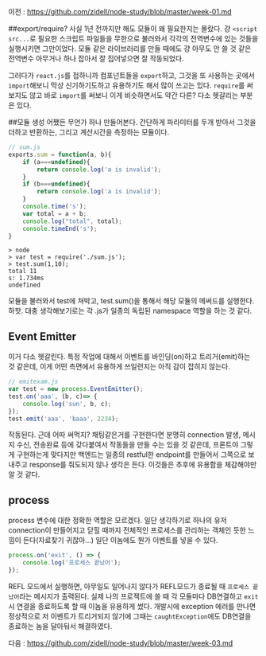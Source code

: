 이전 : https://github.com/zidell/node-study/blob/master/week-01.md

##export/require?
사실 1년 전까지만 해도 모듈이 왜 필요한지는 몰랐다. 걍 `<script src...`로 필요한 스크립트 파일들을 무한으로 불러와서 각각의 전역변수에 있는 것들을 실행시키면 그만이었다. 모듈 같은 라이브러리를 만들 때에도 걍 아무도 안 쓸 것 같은 전역변수 아무거나 하나 잡아서 잘 집어넣으면 잘 작동되었다.

그러다가 `react.js`를 접하니까 컴포넌트들을 `export`하고, 그것을 또 사용하는 곳에서 `import`해보니 막상 신기하기도하고 유용하기도 해서 많이 쓰고는 있다. `require`를 써보지도 않고 바로 `import`를 써보니 이게 비슷하면서도 약간 다른? 다소 헷갈리는 부분은 있다.

##모듈 생성
어쨌든 무언가 하나 만들어본다. 간단하게 파라미터를 두개 받아서 그것을 더하고 반환하는, 그리고 계산시간을 측정하는 모듈이다.
```Javascript
// sum.js
exports.sum = function(a, b){
	if (a===undefined){
		return console.log('a is invalid');
	}
	if (b===undefined){
		return console.log('a is invalid');
	}
	console.time('s');
	var total = a + b;
	console.log("total", total);
	console.timeEnd('s');
}
```
```
> node
> var test = require('./sum.js');
> test.sum(1,10);
total 11
s: 1.734ms
undefined
```
모듈을 불러와서 test에 쳐박고, test.sum()을 통해서 해당 모듈의 메써드를 실행한다. 하핫. 
대충 생각해보기로는 각 .js가 일종의 독립된 namespace 역할을 하는 것 같다.

## Event Emitter
이거 다소 헷갈린다. 특정 작업에 대해서 이벤트를 바인딩(on)하고 트리거(emit)하는 것 같은데, 이게 어떤 측면에서 유용하게 쓰일런지는 아직 감이 잡히지 않는다.
```javascript
// emitexam.js
var test = new process.EventEmitter();
test.on('aaa', (b, c)=> {
	console.log('sun', b, c);
});
test.emit('aaa', 'baaa', 2234);
```
작동된다. 근데 어따 써먹지? 채팅같은거를 구현한다면 분명히 connection 발생, 메시지 수신, 전송완료 등에 갖다붙여서 작동들을 만들 수는 있을 것 같은데, 프론트야 그렇게 구현하는게 맞다지만 백엔드는 일종의 restful한 endpoint를 만들어서 그쪽으로 보내주고 response를 줘도되지 않나 생각은 든다. 이것들은 추후에 유용함을 체감해야만 알 것 같다.

## process
process 변수에 대한 정확한 역할은 모르겠다. 일단 생각하기로 하나의 유저 connection이 만들어지고 닫힐 때까지 전체적인 프로세스를 관리하는 객체인 듯한 느낌이 든다(자료찾기 귀찮아...) 일단 이놈에도 뭔가 이벤트를 넣을 수 있다.
```javascript
process.on('exit', () => {
	console.log('프로세스 끝났어');
});
```
REFL 모드에서 실행하면, 아무일도 일어나지 않다가 REFL모드가 종료될 때 `프로세스 끝났어`라는 메시지가 출력된다. 실제 나의 프로젝트에 쓸 때 각 모듈마다 DB연결하고 `exit`시 연결을 종료하도록 할 때 이놈을 유용하게 썼다. 개발시에 exception 에러를 만나면 정상적으로 저 이벤트가 트리거되지 않기에 그때는 `caughtException`에도 DB연결을 종료하는 놈을 달아둬서 해결하였다.


다음 : https://github.com/zidell/node-study/blob/master/week-03.md
